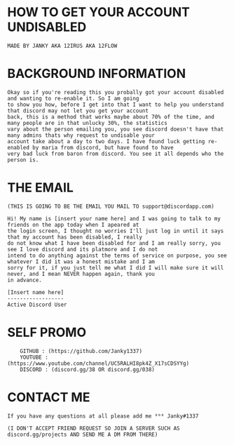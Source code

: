 # HOW TO GET YOUR ACCOUNT UNDISABLED
 
 	MADE BY JANKY AKA 12IRUS AKA 12FLOW 
 
# BACKGROUND INFORMATION
  
	Okay so if you're reading this you probally got your account disabled and wanting to re-enable it. So I am going
	to show you how, before I get into that I want to help you understand that discord may not let you get your account
	back, this is a method that works maybe about 70% of the time, and many people are in that unlucky 30%, the statistics
	vary about the person emailing you, you see discord doesn't have that many admins thats why request to undisable your 
	account take about a day to two days. I have found luck getting re-enabled by maria from discord, but have found to have
	very bad luck from baron from discord. You see it all depends who the person is.
	
# THE EMAIL

	(THIS IS GOING TO BE THE EMAIL YOU MAIL TO support@discordapp.com)
	
	Hi! My name is [insert your name here] and I was going to talk to my friends on the app today when I apeared at
	the login screen, I thought no worries I'll just log in until it says that my account has been disabled, I really
	do not know what I have been disabled for and I am really sorry, you see I love discord and its platmore and I do not
	intend to do anything against the terms of service on purpose, you see whatever I did it was a honest mistake and I am
	sorry for it, if you just tell me what I did I will make sure it will never, and I mean NEVER happen again, thank you 
	in advance.
	
	[Insert name here]
	------------------
	Active Discord User
    
#   SELF PROMO

	    GITHUB : (https://github.com/Janky1337)
	    YOUTUBE : (https://www.youtube.com/channel/UC5RALHI8pk4Z_X17sCDSYYg)
	    DISCORD : (discord.gg/38 OR discord.gg/038)
     
# CONTACT ME	
	If you have any questions at all please add me ⁸⁰⁸ Janky#1337

	(I DON'T ACCEPT FRIEND REQUEST SO JOIN A SERVER SUCH AS discord.gg/projects AND SEND ME A DM FROM THERE)

